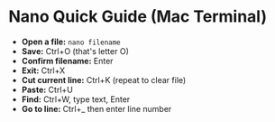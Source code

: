 # Nano Quick Guide (Mac Terminal)

- **Open a file:** `nano filename`
- **Save:** Ctrl+O  (that's letter O)
- **Confirm filename:** Enter
- **Exit:** Ctrl+X
- **Cut current line:** Ctrl+K (repeat to clear file)
- **Paste:** Ctrl+U
- **Find:** Ctrl+W, type text, Enter
- **Go to line:** Ctrl+_  then enter line number
